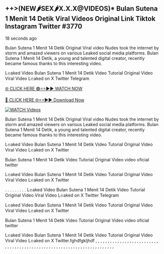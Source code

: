 ## ++>(NEW🌶SEX🌶X.X.X@VIDEOS)* Bulan Sutena 1 Menit 14 Detik Viral Videos Original Link Tiktok Instagram Twitter #3770

18 seconds ago

 Bulan Sutena 1 Menit 14 Detik Original Viral video Nudes took the internet by storm and amazed viewers on various Leaked social media platforms.  Bulan Sutena 1 Menit 14 Detik, a young and talented digital creator, recently became famous thanks to this interesting video.

L𝚎aked Video  Bulan Sutena 1 Menit 14 Detik Video Tutorial Original Video Viral Video L𝚎aked on X Twitter Telegram

[🌐 CLICK HERE 🟢==►► WATCH NOW](https://dekho-ki-hoy-07-2k25.blogspot.com/2025/01/viral-live.html)

[🔴 CLICK HERE 🌐==►► Download Now](https://dekho-ki-hoy-07-2k25.blogspot.com/2025/01/viral-live.html)

[![WATCH Videos](https://i.imgur.com/dJHk4Zq.gif)](https://dekho-ki-hoy-07-2k25.blogspot.com/2025/01/viral-live.html)

 Bulan Sutena 1 Menit 14 Detik Original Viral video Nudes took the internet by storm and amazed viewers on various Leaked social media platforms.  Bulan Sutena 1 Menit 14 Detik, a young and talented digital creator, recently became famous thanks to this interesting video.

L𝚎aked Video  Bulan Sutena 1 Menit 14 Detik Video Tutorial Original Video Viral Video L𝚎aked on X Twitter

 Bulan Sutena 1 Menit 14 Detik Video Tutorial Original Video video oficial twitter

L𝚎aked Video  Bulan Sutena 1 Menit 14 Detik Video Tutorial Original Video Viral Video L𝚎aked on X Twitter

. . . . . . . . . L𝚎aked Video  Bulan Sutena 1 Menit 14 Detik Video Tutorial Original Video Viral Video L𝚎aked on X Twitter Telegram

L𝚎aked Video  Bulan Sutena 1 Menit 14 Detik Video Tutorial Original Video Viral Video L𝚎aked on X Twitter

 Bulan Sutena 1 Menit 14 Detik Video Tutorial Original Video video oficial twitter

L𝚎aked Video  Bulan Sutena 1 Menit 14 Detik Video Tutorial Original Video Viral Video L𝚎aked on X Twitter.fghdfgkljhdf
,
,
,
,
,
,
,
,
,
,
,
,
,
,
,
,
,
,
,
,
,
,
,
,
,
,
,
,
,
,
,
,
,
,
,
,
,
,
,
,
,
,
,
,
,
,
,
,
,
,
,
,
,
,
,
,
,
,
,
,
,
,
,
,
,
,
,
,
,
,
,